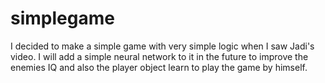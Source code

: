 # simplegame
I decided to make a simple game with very simple logic when I saw Jadi's video. I will add a simple neural network to it in the future to improve the enemies IQ and also the player object learn to play the game by himself.
